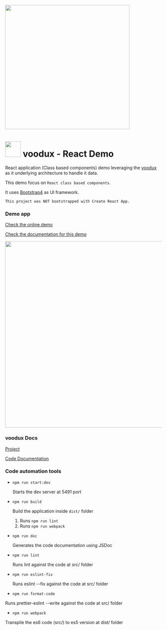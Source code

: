 [<img src="https://i.imgur.com/a856gth.png" width="400" />](https://web2solutions.github.io/voodux/code/index.html)


# <img src="https://avatars3.githubusercontent.com/u/14809007?s=280&v=4" width="50" /> voodux - React Demo

React application (Class based components) demo leveraging the [voodux](https://github.com/web2solutions/voodux) as it underlying architecture to handle it data.

This demo focus on `React class based components`.

It uses [Bootstrap4](https://getbootstrap.com/docs/4.0/getting-started/introduction/) as UI framework.

`This project was NOT bootstrapped with Create React App.`

### Demo app

[Check the online demo](https://voodux-react-class-demo.vercel.app/)

[Check the documentation for this demo](https://web2solutions.github.io/voodux-react-class-demo/)


<img src="https://i.imgur.com/E1u5g6y.png" width="600" />

### voodux Docs

[Project](https://github.com/web2solutions/voodux)

[Code Documentation](https://web2solutions.github.io/voodux/code/index.html)

### Code automation tools

- `npm run start:dev`

  Starts the dev server at 5491 port

- `npm run build`

  Build the application inside `dist/` folder

  1. Runs `npm run lint`
  2. Runs `npm run webpack`

- `npm run doc`

  Generates the code documentation using JSDoc

- `npm run lint`

  Runs lint against the code at src/ folder

- `npm run eslint-fix`

  Runs eslint --fix against the code at src/ folder

- `npm run format-code`

Runs prettier-eslint --write against the code at src/ folder

- `npm run webpack`

Transpile the es6 code (src/) to es5 version at dist/ folder
